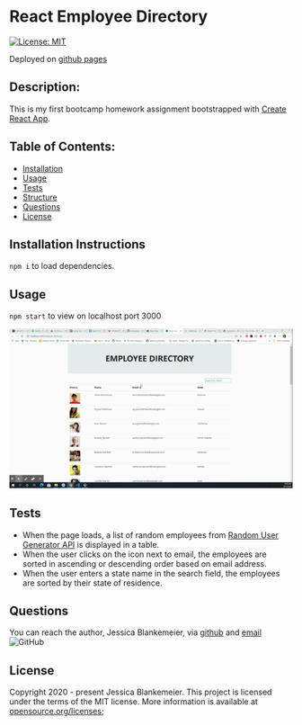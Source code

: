 # React Employee Directory
[![License: MIT](https://img.shields.io/badge/License-MIT-yellow.svg)](https://opensource.org/licenses/MIT)

Deployed on [github pages](https://jessicablank.github.io/employee-directory/)

## Description:  
This is my first bootcamp homework assignment bootstrapped with [Create React App](https://github.com/facebook/create-react-app).

## Table of Contents:
* [Installation](#installation-instructions)
* [Usage](#usage)
* [Tests](#tests)
* [Structure](#/componentStructure.md)
* [Questions](#questions)
* [License](#license-info)

## Installation Instructions

`npm i` to load dependencies. 

## Usage
`npm start` to view on localhost port 3000

![demonstration gif](https://github.com/jessicablank/employee-directory/blob/master/assets/homepageGIF.gif)

## Tests
* When the page loads, a list of random employees from [Random User Generator API](https://randomuser.me/) is displayed in a table. 
* When the user clicks on the icon next to email, the employees are sorted in ascending or descending order based on email address. 
* When the user enters a state name in the search field, the employees are sorted by their state of residence. 

## Questions
You can reach the author, Jessica Blankemeier, via [github](http://github.com/jessicablank) and [email](mailto:jessicablankemeier@gmail.com)
![GitHub](https://img.shields.io/github/followers/jessicablank?label=follow&style=social)

## License
Copyright 2020 - present Jessica Blankemeier.
This project is licensed under the terms of the MIT license. 
More information is available at [opensource.org/licenses](https://opensource.org/licenses/MIT);



